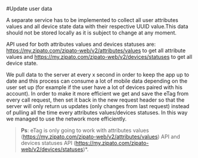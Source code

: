 #Update user data

A separate service has to be implemented to collect all user attributes values and all device state data with their respective UUID value.This data should not be stored locally as it is subject to change at any moment. 

API used for both attributes values and devices statuses are: 
https://my.zipato.com/zipato-web/v2/attributes/values to get all attribute values and https://my.zipato.com/zipato-web/v2/devices/statuses to get all device state. 

We pull data to the server at every x second in order to keep the app up to date and this process can consume a lot of mobile data depending on the user set up (for example if the user have a lot of devices paired with his account). In order to make it more efficient we get and save the eTag from every call request, then set it back in the new request header so that the server will only return us updates (only changes from last request) instead of pulling all the time every attributes values/devices statuses. In this way we managed to use the network more efficiently. 

> __Ps__: eTag is only going to work with attributes values (https://my.zipato.com/zipato-web/v2/attributes/values) API and      devices statuses API (https://my.zipato.com/zipato-web/v2/devices/statuses)*. 
 
